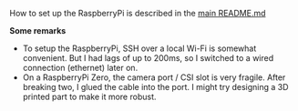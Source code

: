 How to set up the RaspberryPi is described in the [main README.md](https://github.com/ValentinBhend/Ballmaze/blob/main/README.md#raspberrypi-setup) <br>

**Some remarks**
- To setup the RaspberryPi, SSH over a local Wi-Fi is somewhat convenient. But I had lags of up to 200ms, so I switched to a wired connection (ethernet) later on. 
- On a RaspberryPi Zero, the camera port / CSI slot is very fragile. After breaking two, I glued the cable into the port. I might try designing a 3D printed part to make it more robust. 